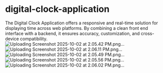 # digital-clock-application
The Digital Clock Application offers a responsive and real-time solution for displaying time across web platforms. By combining a clean front end interface with a backend, it ensures accuracy, customization, and cross-device compatibility.
![Uploading Screenshot 2025-10-02 at 2.05.42 PM.png…]()
![Uploading Screenshot 2025-10-02 at 2.06.11 PM.png…]()
![Uploading Screenshot 2025-10-02 at 2.05.49 PM.png…]()
![Uploading Screenshot 2025-10-02 at 2.05.56 PM.png…]()
![Uploading Screenshot 2025-10-02 at 2.06.02 PM.png…]()
